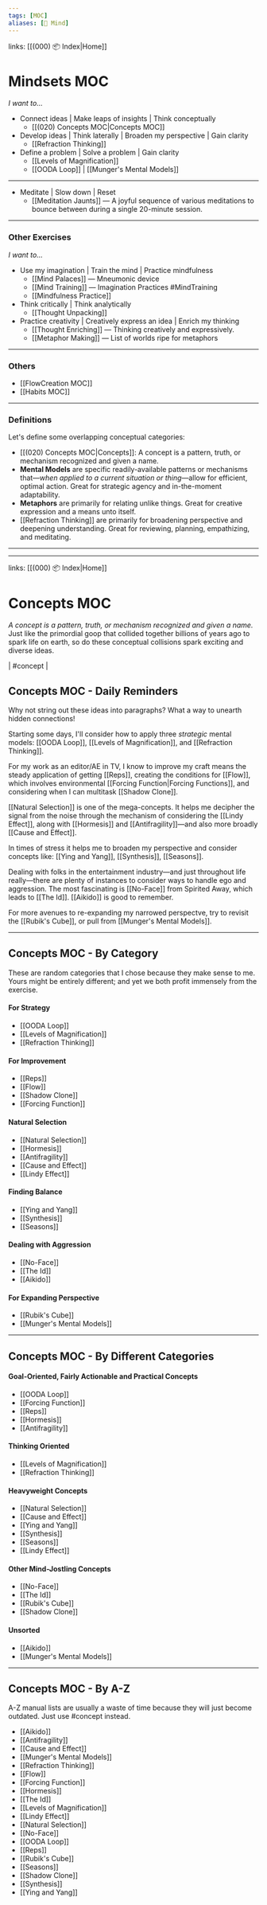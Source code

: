 ```yaml
---
tags: [MOC]
aliases: [🧠 Mind]
---
```


links: [[(000) 📦 Index|Home]]

# Mindsets MOC
*I want to...*
- Connect ideas | Make leaps of insights | Think conceptually 
	- [[(020) Concepts MOC|Concepts MOC]]
- Develop ideas | Think laterally | Broaden my perspective | Gain clarity
	- [[Refraction Thinking]]
- Define a problem | Solve a problem | Gain clarity
	- [[Levels of Magnification]]
	- [[OODA Loop]] | [[Munger's Mental Models]]

---
- Meditate | Slow down | Reset
	- [[Meditation Jaunts]] — A joyful sequence of various meditations to bounce between during a single 20-minute session. 

---
### Other Exercises
*I want to...*
- Use my imagination | Train the mind | Practice mindfulness
	- [[Mind Palaces]] — Mneumonic device
	- [[Mind Training]] — Imagination Practices #MindTraining
	- [[Mindfulness Practice]]
- Think critically | Think analytically
	- [[Thought Unpacking]]
- Practice creativity | Creatively express an idea | Enrich my thinking
	- [[Thought Enriching]] — Thinking creatively and expressively.
	- [[Metaphor Making]] — List of worlds ripe for metaphors

---
### Others
- [[FlowCreation MOC]]
- [[Habits MOC]]

---
### Definitions
Let's define some overlapping conceptual categories:
-   [[(020) Concepts MOC|Concepts]]: A concept is a pattern, truth, or mechanism recognized and given a name.
-   **Mental Models** are specific readily-available patterns or mechanisms that—*when applied to a current situation or thing*—allow for efficient, optimal action. Great for strategic agency and in-the-moment adaptability.
-   **Metaphors** are primarily for relating unlike things. Great for creative expression and a means unto itself.
-   [[Refraction Thinking]] are primarily for broadening perspective and deepening understanding. Great for reviewing, planning, empathizing, and meditating. 
	
---
---

links: [[(000) 📦 Index|Home]]

# Concepts MOC
*A concept is a pattern, truth, or mechanism recognized and given a name.*
Just like the primordial goop that collided together billions of years ago to spark life on earth, so do these conceptual collisions spark exciting and diverse ideas.

| #concept | 

## Concepts MOC - Daily Reminders
Why not string out these ideas into paragraphs? What a way to unearth hidden connections!

Starting some days, I'll consider how to apply three *strategic* mental models: [[OODA Loop]], [[Levels of Magnification]], and [[Refraction Thinking]].

For my work as an editor/AE in TV, I know to improve my craft means the steady application of getting [[Reps]], creating the conditions for [[Flow]], which involves environmental  [[Forcing Function|Forcing Functions]], and considering when I can multitask [[Shadow Clone]]. 


[[Natural Selection]] is one of the mega-concepts. It helps me decipher the signal from the noise through the mechanism of considering the [[Lindy Effect]], along with [[Hormesis]] and [[Antifragility]]—and also more broadly [[Cause and Effect]].

In times of stress it helps me to broaden my perspective and consider concepts like: [[Ying and Yang]], [[Synthesis]], [[Seasons]].

Dealing with folks in the entertainment industry—and just throughout life really—there are plenty of instances to consider ways to handle ego and aggression. The most fascinating is [[No-Face]] from Spirited Away, which leads to [[The Id]]. [[Aikido]] is good to remember.

For more avenues to re-expanding my narrowed perspectve, try to revisit the [[Rubik's Cube]], or pull from [[Munger's Mental Models]].


---
## Concepts MOC - By Category
These are random categories that I chose because they make sense to me. Yours might be entirely different; and yet we both profit immensely from the exercise.

#### For Strategy
- [[OODA Loop]]
- [[Levels of Magnification]]  
- [[Refraction Thinking]]

#### For Improvement
- [[Reps]] 
- [[Flow]]
- [[Shadow Clone]]
- [[Forcing Function]] 

#### Natural Selection
- [[Natural Selection]]
- [[Hormesis]]
- [[Antifragility]]
- [[Cause and Effect]]
- [[Lindy Effect]] 

#### Finding Balance
- [[Ying and Yang]]
- [[Synthesis]]
- [[Seasons]]

#### Dealing with Aggression
- [[No-Face]]
- [[The Id]]
- [[Aikido]] 

#### For Expanding Perspective
- [[Rubik's Cube]]
- [[Munger's Mental Models]]

---
## Concepts MOC - By Different Categories

#### Goal-Oriented, Fairly Actionable and Practical Concepts
- [[OODA Loop]]
- [[Forcing Function]] 
- [[Reps]] 
- [[Hormesis]]
- [[Antifragility]]

#### Thinking Oriented
- [[Levels of Magnification]]  
- [[Refraction Thinking]]

#### Heavyweight Concepts
- [[Natural Selection]]
- [[Cause and Effect]]
- [[Ying and Yang]]
- [[Synthesis]]
- [[Seasons]]
- [[Lindy Effect]] 

#### Other Mind-Jostling Concepts
- [[No-Face]]
- [[The Id]]
- [[Rubik's Cube]]
- [[Shadow Clone]]

#### Unsorted
- [[Aikido]] 
- [[Munger's Mental Models]]

---
## Concepts MOC - By A-Z
A-Z manual lists are usually a waste of time because they will just become outdated. Just use #concept instead.
- [[Aikido]] 
- [[Antifragility]]
- [[Cause and Effect]]
- [[Munger's Mental Models]]
- [[Refraction Thinking]]
- [[Flow]]
- [[Forcing Function]] 
- [[Hormesis]]
- [[The Id]]
- [[Levels of Magnification]]  
- [[Lindy Effect]] 
- [[Natural Selection]]
- [[No-Face]]
- [[OODA Loop]]
- [[Reps]] 
- [[Rubik's Cube]]
- [[Seasons]]
- [[Shadow Clone]]
- [[Synthesis]]
- [[Ying and Yang]]